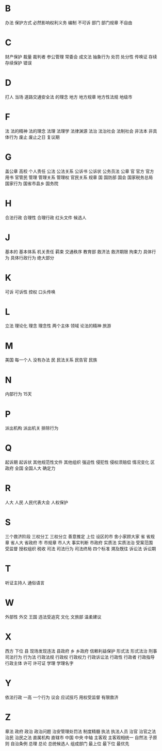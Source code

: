 
# B

办法
保护方式
必然影响权利义务
编制
不可诉
部门
部门规章
不自由

# C

财产保护
裁量
裁判者
参公管理
常委会
成文法
抽象行为
处罚
处分性
传唤证
存续
存续保护
错误

# D

打人
当场
道路交通安全法
的理念
地方
地方规章
地方性法规
地级市

# F

法
法的精神
法的理念
法理
法理学
法律渊源
法治
法治社会
法制社会
非法本
非具体行为
废止
废止之日
复议期

# G

盖公章
高校
个人责任
公法
公法关系
公诉书
公诉状
公务员法
公章
官
官方
官方用书
官管民
管理
管理关系
管理权
官民关系
规章
国
国防部
国会
国家税务总局
国家行为
国省市县乡
国务院

# H

合法行政
合理性
合理行政
红头文件
候选人

# J

基本的
基本体系
机关责任
羁束
交通秩序
教育部
救济法
救济期限
拘束力
具体行为
具体行政行为
绝大部分

# K

可诉
可诉性
控权
口头传唤

# L

立法
理论化
理念
理念性
两个主体
领域
论法的精神
旅游

# M

美国
每一个人
没有办法
民
民法关系
民告官
民族

# N

内部行为
15天

# P

派出机构
派出机关
排除行为

# Q

起诉期
起诉状
其他规范性文件
其他组织
强迫性
侵犯性
侵权须赔偿
情况变化
区政府
全国
全国人大
确定力

# R

人大
人民
人民代表大会
人权保护

# S

三个救济阶段
三权分工
三权分立
善意推定
上位
设区的市
舍小家顾大家
省
省规章
省人大
省政府
市
市规章
市人大
事实判断
市政府
实质法
实质法治
受案范围
受监督
授权组织
税收
司法
司法行为
司法终局
四个标准
溯及既往
诉讼法
诉讼期

# T

听证主持人
通俗语言

# W

外部性
外交
王国
违法受追究
文化
文旅部
温柔建议

# X

西方
下位
县
现场发现违法
县政府
乡
乡政府
信赖利益保护
形式法
形式法治
刑事司法行为
行为法
行政法规
行政权
行政权力
行政诉讼法
行政性
行政者
行政指导
行政主体
许可
许可证
学理
学理名字

# Y

依法行政
一高
一个行为
议会
应试技巧
用权受监督
有限救济

# Z

章法
政府
政治
政治问题
治安管理处罚法
制度精髓
执法
执法人员
治官
治官之法
治民
治民之法
直属机构
直辖市
中国
中央
中轴
主客观
主客观相统一
自然法
子原则
自治条例
总理
总论
总统候选人
组成部门
最上位
最下位
最优先

